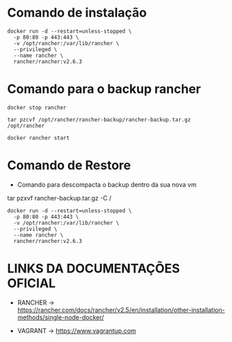 # Comando de instalação
```
docker run -d --restart=unless-stopped \
  -p 80:80 -p 443:443 \
  -v /opt/rancher:/var/lib/rancher \
  --privileged \
  --name rancher \
  rancher/rancher:v2.6.3

```

# Comando para o backup rancher

```
docker stop rancher

tar pzcvf /opt/rancher/rancher-backup/rancher-backup.tar.gz /opt/rancher

docker rancher start

```
# Comando de Restore

* Comando para descompacta o backup dentro da sua nova vm

tar pzxvf  rancher-backup.tar.gz -C /


```
docker run -d --restart=unless-stopped \
  -p 80:80 -p 443:443 \
  -v /opt/rancher:/var/lib/rancher \
  --privileged \
  --name rancher \
  rancher/rancher:v2.6.3

```


# LINKS DA DOCUMENTAÇÕES OFICIAL

* RANCHER -> https://rancher.com/docs/rancher/v2.5/en/installation/other-installation-methods/single-node-docker/

* VAGRANT -> https://www.vagrantup.com